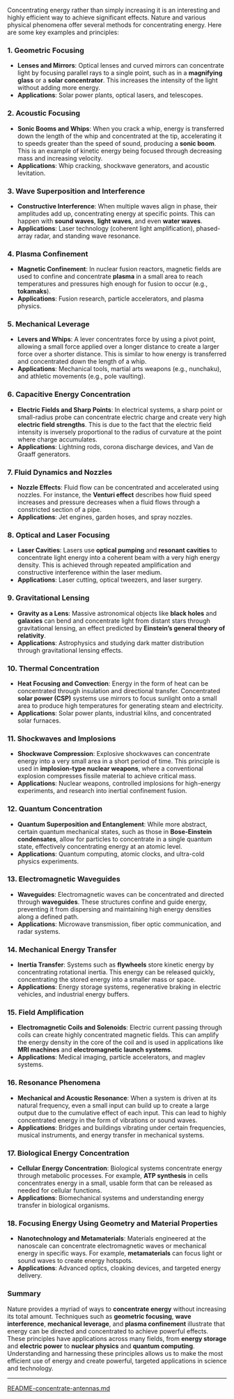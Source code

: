 Concentrating energy rather than simply increasing it is an interesting and highly efficient way to achieve significant effects. Nature and various physical phenomena offer several methods for concentrating energy. Here are some key examples and principles:

### 1. **Geometric Focusing**
   - **Lenses and Mirrors**: Optical lenses and curved mirrors can concentrate light by focusing parallel rays to a single point, such as in a **magnifying glass** or a **solar concentrator**. This increases the intensity of the light without adding more energy.
   - **Applications**: Solar power plants, optical lasers, and telescopes.

### 2. **Acoustic Focusing**
   - **Sonic Booms and Whips**: When you crack a whip, energy is transferred down the length of the whip and concentrated at the tip, accelerating it to speeds greater than the speed of sound, producing a **sonic boom**. This is an example of kinetic energy being focused through decreasing mass and increasing velocity.
   - **Applications**: Whip cracking, shockwave generators, and acoustic levitation.

### 3. **Wave Superposition and Interference**
   - **Constructive Interference**: When multiple waves align in phase, their amplitudes add up, concentrating energy at specific points. This can happen with **sound waves**, **light waves**, and even **water waves**.
   - **Applications**: Laser technology (coherent light amplification), phased-array radar, and standing wave resonance.

### 4. **Plasma Confinement**
   - **Magnetic Confinement**: In nuclear fusion reactors, magnetic fields are used to confine and concentrate **plasma** in a small area to reach temperatures and pressures high enough for fusion to occur (e.g., **tokamaks**).
   - **Applications**: Fusion research, particle accelerators, and plasma physics.

### 5. **Mechanical Leverage**
   - **Levers and Whips**: A lever concentrates force by using a pivot point, allowing a small force applied over a longer distance to create a larger force over a shorter distance. This is similar to how energy is transferred and concentrated down the length of a whip.
   - **Applications**: Mechanical tools, martial arts weapons (e.g., nunchaku), and athletic movements (e.g., pole vaulting).

### 6. **Capacitive Energy Concentration**
   - **Electric Fields and Sharp Points**: In electrical systems, a sharp point or small-radius probe can concentrate electric charge and create very high **electric field strengths**. This is due to the fact that the electric field intensity is inversely proportional to the radius of curvature at the point where charge accumulates.
   - **Applications**: Lightning rods, corona discharge devices, and Van de Graaff generators.

### 7. **Fluid Dynamics and Nozzles**
   - **Nozzle Effects**: Fluid flow can be concentrated and accelerated using nozzles. For instance, the **Venturi effect** describes how fluid speed increases and pressure decreases when a fluid flows through a constricted section of a pipe.
   - **Applications**: Jet engines, garden hoses, and spray nozzles.

### 8. **Optical and Laser Focusing**
   - **Laser Cavities**: Lasers use **optical pumping** and **resonant cavities** to concentrate light energy into a coherent beam with a very high energy density. This is achieved through repeated amplification and constructive interference within the laser medium.
   - **Applications**: Laser cutting, optical tweezers, and laser surgery.

### 9. **Gravitational Lensing**
   - **Gravity as a Lens**: Massive astronomical objects like **black holes** and **galaxies** can bend and concentrate light from distant stars through gravitational lensing, an effect predicted by **Einstein’s general theory of relativity**.
   - **Applications**: Astrophysics and studying dark matter distribution through gravitational lensing effects.

### 10. **Thermal Concentration**
   - **Heat Focusing and Convection**: Energy in the form of heat can be concentrated through insulation and directional transfer. Concentrated **solar power (CSP)** systems use mirrors to focus sunlight onto a small area to produce high temperatures for generating steam and electricity.
   - **Applications**: Solar power plants, industrial kilns, and concentrated solar furnaces.

### 11. **Shockwaves and Implosions**
   - **Shockwave Compression**: Explosive shockwaves can concentrate energy into a very small area in a short period of time. This principle is used in **implosion-type nuclear weapons**, where a conventional explosion compresses fissile material to achieve critical mass.
   - **Applications**: Nuclear weapons, controlled implosions for high-energy experiments, and research into inertial confinement fusion.

### 12. **Quantum Concentration**
   - **Quantum Superposition and Entanglement**: While more abstract, certain quantum mechanical states, such as those in **Bose-Einstein condensates**, allow for particles to concentrate in a single quantum state, effectively concentrating energy at an atomic level.
   - **Applications**: Quantum computing, atomic clocks, and ultra-cold physics experiments.

### 13. **Electromagnetic Waveguides**
   - **Waveguides**: Electromagnetic waves can be concentrated and directed through **waveguides**. These structures confine and guide energy, preventing it from dispersing and maintaining high energy densities along a defined path.
   - **Applications**: Microwave transmission, fiber optic communication, and radar systems.

### 14. **Mechanical Energy Transfer**
   - **Inertia Transfer**: Systems such as **flywheels** store kinetic energy by concentrating rotational inertia. This energy can be released quickly, concentrating the stored energy into a smaller mass or space.
   - **Applications**: Energy storage systems, regenerative braking in electric vehicles, and industrial energy buffers.

### 15. **Field Amplification**
   - **Electromagnetic Coils and Solenoids**: Electric current passing through coils can create highly concentrated magnetic fields. This can amplify the energy density in the core of the coil and is used in applications like **MRI machines** and **electromagnetic launch systems**.
   - **Applications**: Medical imaging, particle accelerators, and maglev systems.

### 16. **Resonance Phenomena**
   - **Mechanical and Acoustic Resonance**: When a system is driven at its natural frequency, even a small input can build up to create a large output due to the cumulative effect of each input. This can lead to highly concentrated energy in the form of vibrations or sound waves.
   - **Applications**: Bridges and buildings vibrating under certain frequencies, musical instruments, and energy transfer in mechanical systems.

### 17. **Biological Energy Concentration**
   - **Cellular Energy Concentration**: Biological systems concentrate energy through metabolic processes. For example, **ATP synthesis** in cells concentrates energy in a small, usable form that can be released as needed for cellular functions.
   - **Applications**: Biomechanical systems and understanding energy transfer in biological organisms.

### 18. **Focusing Energy Using Geometry and Material Properties**
   - **Nanotechnology and Metamaterials**: Materials engineered at the nanoscale can concentrate electromagnetic waves or mechanical energy in specific ways. For example, **metamaterials** can focus light or sound waves to create energy hotspots.
   - **Applications**: Advanced optics, cloaking devices, and targeted energy delivery.

### Summary
Nature provides a myriad of ways to **concentrate energy** without increasing its total amount. Techniques such as **geometric focusing**, **wave interference**, **mechanical leverage**, and **plasma confinement** illustrate that energy can be directed and concentrated to achieve powerful effects. These principles have applications across many fields, from **energy storage** and **electric power** to **nuclear physics** and **quantum computing**. Understanding and harnessing these principles allows us to make the most efficient use of energy and create powerful, targeted applications in science and technology.


---

[README-concentrate-antennas.md](https://t2m.io/hPhy9Mc)
